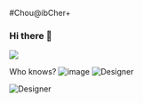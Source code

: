 #Chou@ibCher+

### Hi there 👋

![](https://komarev.com/ghpvc/?username=chouaibcher&color=grey)

Who knows?
![image](https://github.com/user-attachments/assets/9b7b9429-8e52-4c3e-84a1-89e480a7a2ba)
![Designer](https://github.com/user-attachments/assets/f7a118f7-4610-49a4-8e76-e7e954b66bb2)

<!--
**chouaibcher/chouaibcher** is a ✨ _special_ ✨ repository because its `README.md` (this file) appears on your GitHub profile.

Here are some ideas to get you started:

- 🔭 I’m currently working on ...
- 🌱 I’m currently learning ...
- 👯 I’m looking to collaborate on ...
- 🤔 I’m looking for help with ...
- 💬 Ask me about ...
- 📫 How to reach me: ...
- 😄 Pronouns: ...
- ⚡ Fun fact: ...
-->
![Designer](https://github.com/user-attachments/assets/db57befd-4370-4e89-840b-d60152c9ebf0)
